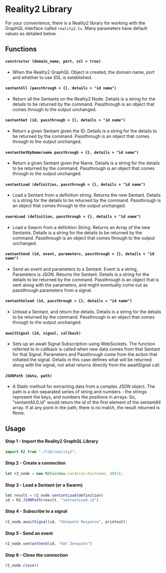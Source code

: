 # Reality2 Library

For your convenience, there is a Reality2 library for working with the GraphQL interface called `reality2.ts`.  Many parameters have default values as detailed below.

## Functions

#### `constructor (domain_name, port, ssl = true)`

- When the Reality2 GraphQL Object is created, the domain name, port and whether to use SSL is established.

#### `sentantAll (passthrough = {}, details = "id name")`

- Return all the Sentants on the Reality2 Node.  Details is a string for the details to be returned by the command.  Passthrough is an object that comes through to the output unchanged.

#### `sentantGet (id, passthrough = {}, details = "id name")`

- Return a given Sentant given the ID.  Details is a string for the details to be returned by the command.  Passthrough is an object that comes through to the output unchanged.

#### `sentantGetByName(name passthrough = {}, details = "id name")`

- Return a given Sentant given the Name.  Details is a string for the details to be returned by the command.  Passthrough is an object that comes through to the output unchanged.

#### `sentantLoad (definition, passthrough = {}, details = "id name")`

- Load a Sentant from a definition string.  Returns the new Sentant.  Details is a string for the details to be returned by the command.  Passthrough is an object that comes through to the output unchanged.

#### `swarmLoad (definition, passthrough = {}, details = "id name")`

- Load a Swarm from a definition String.  Returns an Array of the new Sentants.  Details is a string for the details to be returned by the command.  Passthrough is an object that comes through to the output unchanged.

#### `sentantSend (id, event, parameters, passthrough = {}, details = "id name")`

- Send an event and parameters to a Sentant.  Event is a string, Parameters is JSON. Returns the Sentant.  Details is a string for the details to be returned by the command.  Passthrough is an object that is sent along with the parameters, and might eventually come out as passthrough parameters from a signal.

#### `sentantUnload (id, passthrough = {}, details = "id name")`

- Unload a Sentant, and return the details.  Details is a string for the details to be returned by the command.  Passthrough is an object that comes through to the output unchanged.

#### `awaitSignal (id, signal, callback)`

- Sets up an await Signal Subscription using WebSockets.  The function referred to in callback is called when new data comes from that Sentant for that Signal.  Parameters and Passthrough come from the action that initiated the signal.  Details in this case defines what will be returned along with the signal, not what returns directly from the awaitSignal call.

#### `JSONPath (data, path)`

- A Static method for extracting data from a complex JSON object.  The path is a dot-separated series of string and numbers - the strings represent the keys, and numbers the positions in arrays.  So, "sentantAll.0.id" would return the id of the first element of the sentantAll array.  If at any point in the path, there is no match, the result returned is None.

## Usage

#### Step 1 - Import the Reality2 GraphQL Library

```javascript
import R2 from "./lib/reality2";
```

#### Step 2 - Create a connection

```javascript
let r2_node = new R2(window.location.hostname, 4001);
```

#### Step 3 - Load a Sentant (or a Swarm)

```javascript
let result = r2_node.sentantLoad(definition)
id = R2.JSONPath(result, "sentantLoad.id")
```

#### Step 4 - Subscribe to a signal

```javascript
r2_node.awaitSignal(id, "Zenquote Response", printout);
```

#### Step 5 - Send an event

```javascript
r2_node.sentantSend(id, "Get Zenquote")
```

#### Step 6 - Close the connection

```javascript
r2_node.close()
```

## 